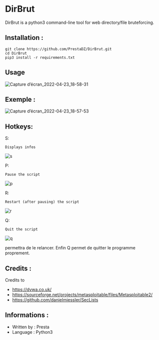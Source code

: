 # DirBrut

DirBrut is a python3 command-line tool for web directory/file bruteforcing.


## Installation :
```
git clone https://github.com/PrestaDZ/DirBrut.git 
cd DirBrut
pip3 install -r requirements.txt
```

## Usage

![Capture d’écran_2022-04-23_18-58-31](https://user-images.githubusercontent.com/95232318/164916004-17b214a6-c143-46f3-899f-e82abd3f1675.png)


## Exemple :

![Capture d’écran_2022-04-23_18-57-53](https://user-images.githubusercontent.com/95232318/164915973-332350bc-a01d-4dc0-bf59-eb35fbe03d4e.png)



## Hotkeys:

S:
```
Displays infos
```
![s](https://user-images.githubusercontent.com/95232318/164916079-9c65013a-a8e5-43b4-bc2f-4646b5b7c5ba.png)


P:
```
Pause the script
```
![p](https://user-images.githubusercontent.com/95232318/164916035-5b5986df-b7b6-4d7d-b20e-451e51e40abf.png)


R:
```
Restart (after pausing) the script
```
![r](https://user-images.githubusercontent.com/95232318/164916036-c5e1929e-aaa8-4e91-a86a-230947ddc083.png)


Q:
```
Quit the script
```
![q](https://user-images.githubusercontent.com/95232318/164916040-2bf0ed75-4fac-46f1-beef-26d96b5f2461.png)


permettra de le relancer. Enfin Q permet de quitter le programme proprement.

## Credits :

Credits to   

- https://dvwa.co.uk/ 
- https://sourceforge.net/projects/metasploitable/files/Metasploitable2/
- https://github.com/danielmiessler/SecLists

## Informations :

- Written by : Presta
- Language : Python3
